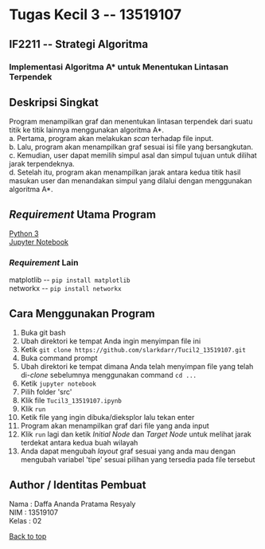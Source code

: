 # Tugas Kecil 3 -- 13519107
## IF2211 -- Strategi Algoritma
### Implementasi Algoritma A* untuk Menentukan Lintasan Terpendek

## Deskripsi Singkat
Program menampilkan graf dan menentukan lintasan terpendek dari suatu titik ke titik lainnya menggunakan algoritma A*.<br/>
a. Pertama, program akan melakukan *scan* terhadap file input.<br/>
b. Lalu, program akan menampilkan graf sesuai isi file yang bersangkutan.<br/>
c. Kemudian, user dapat memilih simpul asal dan simpul tujuan untuk dilihat jarak terpendeknya.<br/>
d. Setelah itu, program akan menampilkan jarak antara kedua titik hasil masukan user dan menandakan simpul yang dilalui dengan menggunakan algoritma A*.<br/>

## *Requirement* Utama Program
<a href="https://www.python.org/downloads/" target="_blank">Python 3</a><br/>
<a href="https://jupyter.org/install" target="_blank">Jupyter Notebook</a>
### *Requirement* Lain
matplotlib -- `pip install matplotlib`<br/>
networkx -- `pip install networkx`
  
## Cara Menggunakan Program
1. Buka git bash<br/>
2. Ubah direktori ke tempat Anda ingin menyimpan file ini<br/>
3. Ketik `git clone https://github.com/slarkdarr/Tucil2_13519107.git`<br/>
4. Buka command prompt<br/>
5. Ubah direktori ke tempat dimana Anda telah menyimpan file yang telah di-*clone* sebelumnya menggunakan command `cd ...`<br/>
6. Ketik `jupyter notebook`<br/>
7. Pilih folder 'src'<br/>
8. Klik file `Tucil3_13519107.ipynb`<br/>
9. Klik `run`<br/>
10. Ketik file yang ingin dibuka/dieksplor lalu tekan enter<br/>
11. Program akan menampilkan graf dari file yang anda input<br/>
12. Klik `run` lagi dan ketik *Initial Node* dan *Target Node* untuk melihat jarak terdekat antara kedua buah wilayah
13. Anda dapat mengubah *layout* graf sesuai yang anda mau dengan mengubah variabel 'tipe' sesuai pilihan yang tersedia pada file tersebut

## Author / Identitas Pembuat
Nama  : Daffa Ananda Pratama Resyaly<br/>
NIM   : 13519107<br/>
Kelas : 02<br/>

 <a href="#top">Back to top</a>
